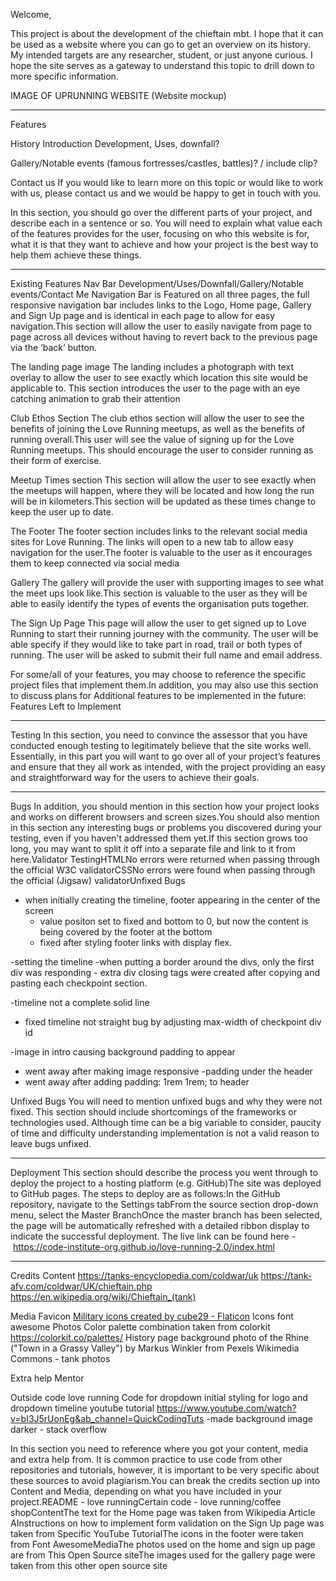 Welcome,

This project is about the development of the chieftain mbt. I hope that it can be used as a website where you can go to get an overview on its history. My intended targets are any researcher, student, or just anyone curious. I hope the site serves as a gateway to understand this topic to drill down to more specific information.

IMAGE OF UPRUNNING WEBSITE (Website mockup)

----------------
Features

History 
  Introduction
  Development, 
  Uses, 
  downfall?

Gallery/Notable events 
(famous fortresses/castles, battles)? / include clip?

Contact us
If you would like to learn more on this topic or would like to work with us, please contact us and we would be happy to get in touch with you.  

In this section, you should go over the different parts of your project, and describe each in a sentence or so. 
You will need to explain what value each of the features provides for the user, focusing on who this website is for, what it is that they want to achieve and how your project is the best way to help them achieve these things.

-----------------------------
Existing Features
Nav Bar 
Development/Uses/Downfall/Gallery/Notable events/Contact Me
Navigation Bar is Featured on all three pages, the full responsive navigation bar includes links to the Logo, Home page, Gallery and Sign Up page and is identical in each page to allow for easy navigation.This section will allow the user to easily navigate from page to page across all devices without having to revert back to the previous page via the ‘back’ button.  

The landing page image 
The landing includes a photograph with text overlay to allow the user to see exactly which location this site would be applicable to. This section introduces the user to the page with an eye catching animation to grab their attention 

Club Ethos Section
The club ethos section will allow the user to see the benefits of joining the Love Running meetups, as well as the benefits of running overall.This user will see the value of signing up for the Love Running meetups. This should encourage the user to consider running as their form of exercise. 

Meetup Times section
This section will allow the user to see exactly when the meetups will happen, where they will be located and how long the run will be in kilometers.This section will be updated as these times change to keep the user up to date. 

The Footer
The footer section includes links to the relevant social media sites for Love Running. The links will open to a new tab to allow easy navigation for the user.The footer is valuable to the user as it encourages them to keep connected via social media 

Gallery
The gallery will provide the user with supporting images to see what the meet ups look like.This section is valuable to the user as they will be able to easily identify the types of events the organisation puts together. 

The Sign Up Page
This page will allow the user to get signed up to Love Running to start their running journey with the community. The user will be able specify if they would like to take part in road, trail or both types of running. The user will be asked to submit their full name and email address. 

For some/all of your features, you may choose to reference the specific project files that implement them.In addition, you may also use this section to discuss plans for 
Additional features to be implemented in the future:
Features Left to Implement 

-----------------------------
Testing
In this section, you need to convince the assessor that you have conducted enough testing to legitimately believe that the site works well. Essentially, in this part you will want to go over all of your project’s features and ensure that they all work as intended, with the project providing an easy and straightforward way for the users to achieve their goals.

-----------------------------
Bugs
In addition, you should mention in this section how your project looks and works on different browsers and screen sizes.You should also mention in this section any interesting bugs or problems you discovered during your testing, even if you haven't addressed them yet.If this section grows too long, you may want to split it off into a separate file and link to it from here.Validator TestingHTMLNo errors were returned when passing through the official W3C validatorCSSNo errors were found when passing through the official (Jigsaw) validatorUnfixed Bugs

- when initially creating the timeline, footer appearing in the center of the screen
  - value positon set to fixed and bottom to 0, but now the content is being covered by the footer at the bottom
  - fixed after styling footer links with display flex.

-setting the timeline
  -when putting a border around the divs, only the first div was responding
    - extra div closing tags were created after copying and pasting each checkpoint section.

-timeline not a complete solid line
- fixed timeline not straight bug by adjusting max-width of checkpoint div id

-image in intro causing background padding to appear
  - went away after making image responsive
-padding under the header
  - went away after adding padding: 1rem 1rem; to header


Unfixed Bugs
You will need to mention unfixed bugs and why they were not fixed. This section should include shortcomings of the frameworks or technologies used. Although time can be a big variable to consider, paucity of time and difficulty understanding implementation is not a valid reason to leave bugs unfixed.

-----------------------------
Deployment
This section should describe the process you went through to deploy the project to a hosting platform (e.g. GitHub)The site was deployed to GitHub pages. The steps to deploy are as follows:In the GitHub repository, navigate to the Settings tabFrom the source section drop-down menu, select the Master BranchOnce the master branch has been selected, the page will be automatically refreshed with a detailed ribbon display to indicate the successful deployment.
The live link can be found here - https://code-institute-org.github.io/love-running-2.0/index.html

-----------------------------
Credits
Content
  https://tanks-encyclopedia.com/coldwar/uk
  https://tank-afv.com/coldwar/UK/chieftain.php
  https://en.wikipedia.org/wiki/Chieftain_(tank)

Media
Favicon 
<a href="https://www.flaticon.com/free-icons/military" title="military icons">Military icons created by cube29 - Flaticon</a>
Icons font awesome
Photos
Color palette combination taken from colorkit https://colorkit.co/palettes/ 
History page background photo of the Rhine ("Town in a Grassy Valley") by Markus Winkler from Pexels
Wikimedia Commons - tank photos

Extra help
  Mentor

Outside code
  love running
    Code for dropdown 
    initial styling for logo and dropdown
  timeline youtube tutorial https://www.youtube.com/watch?v=bI3J5rUonEg&ab_channel=QuickCodingTuts 
-made background image darker - stack overflow


In this section you need to reference where you got your content, media and extra help from. It is common practice to use code from other repositories and tutorials, however, it is important to be very specific about these sources to avoid plagiarism.You can break the credits section up into Content and Media, depending on what you have included in your project.README - love runningCertain code - love running/coffee shopContentThe text for the Home page was taken from Wikipedia Article AInstructions on how to implement form validation on the Sign Up page was taken from Specific YouTube TutorialThe icons in the footer were taken from Font AwesomeMediaThe photos used on the home and sign up page are from This Open Source siteThe images used for the gallery page were taken from this other open source site